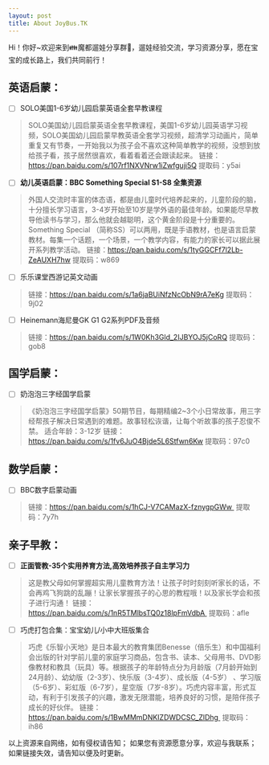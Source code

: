 ```yaml
---
layout: post
title: About JoyBus.TK
---
```

Hi！你好~欢迎来到👪魔都遛娃分享群🍭，遛娃经验交流，学习资源分享，愿在宝宝的成长路上，我们共同前行！
## 英语启蒙：
- [ ] SOLO美国1-6岁幼儿园启蒙英语全套早教课程
>SOLO美国幼儿园启蒙英语全套早教课程，美国1-6岁幼儿园英语学习视频，SOLO美国幼儿园启蒙早教英语全套学习视频，超清学习动画片，简单重复又有节奏，一开始我以为孩子会不喜欢这种简单教学的视频，没想到放给孩子看，孩子居然很喜欢，看着看着还会跟读起来。
>链接：https://pan.baidu.com/s/107rf1NXVNrw1iZwfguji5Q
>提取码：y5ai
- [ ] **幼儿英语启蒙：BBC Something Special S1-S8 全集资源**
>外国人交流时丰富的体态语，都是由儿童时代培养起来的，儿童阶段的脑，十分擅长学习语言，3-4岁开始至10岁是学外语的最佳年龄。如果能尽早教导他读书与学习，那么他就会越聪明，这个黄金阶段是十分重要的。Something Special （简称SS）可以两用，既是手语教材，也是语言启蒙教材。每集一个话题，一个场景，一个教学内容，有能力的家长可以据此展开系列教学活动。
>链接：https://pan.baidu.com/s/1tyGGCFf7l2Lb-ZeAUXH7hw
>提取码：w869
- [ ] 乐乐课堂西游记英文动画
>链接：https://pan.baidu.com/s/1a6jaBUiNfzNcObN9rA7eKg
>提取码：9j02
- [ ] Heinemann海尼曼GK G1 G2系列PDF及音频
>链接：https://pan.baidu.com/s/1W0Kh3Gld_2IJBYOJ5jCoRQ
>提取码：gob8
## 
## 国学启蒙：
- [ ] 奶泡泡三字经国学启蒙
>《奶泡泡三字经国学启蒙》50期节目，每期精编2~3个小日常故事，用三字经帮孩子解决日常遇到的难题。故事轻松诙谐，让每个听故事的孩子忍俊不禁。
>适合年龄：3-12岁
>链接：https://pan.baidu.com/s/1fv6JuO4Bjde5L6Stfwn6Kw
>提取码：97c0
## 
## 数学启蒙：
- [ ] BBC数字启蒙动画
>链接：https://pan.baidu.com/s/1hCJ-V7CAMazX-fznygpGWw 
>提取码：7y7h

## 亲子早教：
- [ ] **正面管教-35个实用养育方法,高效培养孩子自主学习力**
>这是教父母如何掌握超实用儿童教育方法！让孩子时时刻刻听家长的话，不会再鸡飞狗跳的乱蹦！让家长掌握孩子的心思的教程哦！以及家长学会和孩子进行沟通！
>链接：https://pan.baidu.com/s/1nR5TMlbsTQ0z18lpFmVdbA 
>提取码：afle
- [ ] 巧虎打包合集：宝宝幼儿/小中大班版集合
>巧虎《乐智小天地》是日本最大的教育集团Benesse（倍乐生）和中国福利会出版的针对学前儿童的家庭学习商品，包含书、读本、父母用书、DVD影像教材和教具（玩具）等。根据孩子的年龄特点分为月龄版（7月龄开始到24月龄）、幼幼版（2-3岁）、快乐版（3-4岁）、成长版（4-5岁） 、学习版（5-6岁）、彩虹版（6-7岁），星空版（7岁-8岁）。巧虎内容丰富，形式互动，有利于引发孩子的兴趣，激发无限潜能，培养良好的习惯，是陪伴孩子成长的好伙伴。
>链接：https://pan.baidu.com/s/1BwMMmDNKIZDWDCSC_ZlDhg 
>提取码：ih86

以上资源来自网络，如有侵权请告知；
如果您有资源愿意分享，欢迎与我联系；
如果链接失效，请告知以便及时更新。






